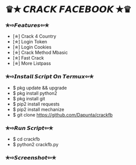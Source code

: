 # ♛✭ 𝘾𝙍𝘼𝘾𝙆 𝙁𝘼𝘾𝙀𝘽𝙊𝙊𝙆 ✭♛
### ✯⇨𝙁𝙚𝙖𝙩𝙪𝙧𝙚𝙨⇦✯
- [✯] Crack 4 Country
- [✯] Login Token
- [✯] Login Cookies
- [✯] Crack Method Mbasic
- [✯] Fast Crack
- [✯] More Listpass
### ✯⇨𝙄𝙣𝙨𝙩𝙖𝙡𝙡 𝙎𝙘𝙧𝙞𝙥𝙩 𝙊𝙣 𝙏𝙚𝙧𝙢𝙪𝙭⇦✯
- $ pkg update && upgrade
- $ pkg install python2
- $ pkg install git
- $ pip2 install requests
- $ pip2 install mechanize
- $ git clone https://github.com/Dapunta/crackfb
### ✯⇨𝙍𝙪𝙣 𝙎𝙘𝙧𝙞𝙥𝙩⇦✯
- $ cd crackfb
- $ python2 crackfb.py
### ✯⇨𝙎𝙘𝙧𝙚𝙚𝙣𝙨𝙝𝙤𝙩⇦✯
